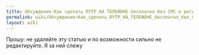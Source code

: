 ```yaml
---
title: Обсуждение:Как сделать RYTP НА ТЕЛЕФОНЕ бесплатно без СМС и регистрации/@comment-36079290-20180822082814
permalink: wiki/Обсуждение:Как_сделать_RYTP_НА_ТЕЛЕФОНЕ_бесплатно_без_СМС_и_регистрации/@comment-36079290-20180822082814/
layout: wiki
---
```


Прошу: не удаляйте эту статью и по возможности сильно не редактируйте. Я
за ней слежу

